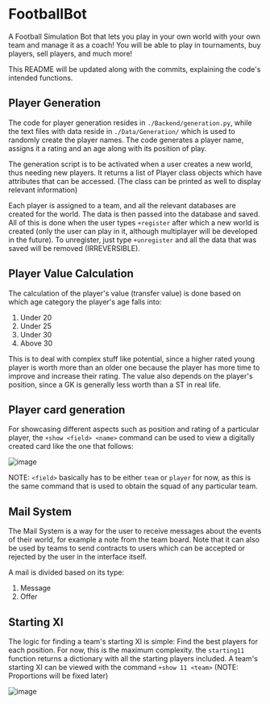 # FootballBot
A Football Simulation Bot that lets you play in your own world with your own team and manage it as a coach! You will be able to play in tournaments, buy players, sell players, and much more!

This README will be updated along with the commits, explaining the code's intended functions.

## Player Generation
The code for player generation resides in `./Backend/generation.py`, while the text files with data reside in `./Data/Generation/` which is used to randomly create the player names. The code generates a player name, assigns it a rating and an age along with its position of play. 

The generation script is to be activated when a user creates a new world, thus needing new players. It returns a list of Player class objects which have attributes that can be accessed. (The class can be printed as well to display relevant information)

Each player is assigned to a team, and all the relevant databases are created for the world. The data is then passed into the database and saved. All of this is done when the user types `+register` after which a new world is created (only the user can play in it, although multiplayer will be developed in the future). To unregister, just type `+unregister` and all the data that was saved will be removed (IRREVERSIBLE).

## Player Value Calculation

The calculation of the player's value (transfer value) is done based on which age category the player's age falls into:

1. Under 20
2. Under 25
3. Under 30
4. Above 30

This is to deal with complex stuff like potential, since a higher rated young player is worth more than an older one because the player has more time to improve and increase their rating. The value also depends on the player's position, since a GK is generally less worth than a ST in real life.

## Player card generation

For showcasing different aspects such as position and rating of a particular player, the `+show <field> <name>` command can be used to view a digitally created card like the one that follows:

![image](https://user-images.githubusercontent.com/75207653/201659866-978d9b20-e5ec-44b9-976f-e077977196ed.png)

NOTE: `<field>` basically has to be either `team` or `player` for now, as this is the same command that is used to obtain the squad of any particular team.

## Mail System

The Mail System is a way for the user to receive messages about the events of their world, for example a note from the team board. Note that it can also be used by teams to send contracts to users which can be accepted or rejected by the user in the interface itself.

A mail is divided based on its type: 

1. Message
2. Offer

## Starting XI 

The logic for finding a team's starting XI is simple: Find the best players for each position. For now, this is the maximum complexity. the `starting11` function returns a dictionary with all the starting players included. A team's starting XI can be viewed with the command `+show 11 <team>` (NOTE: Proportions will be fixed later)

![image](https://user-images.githubusercontent.com/119870649/206257976-d61168d7-1ad8-477f-b75f-e40266c3a210.png)

